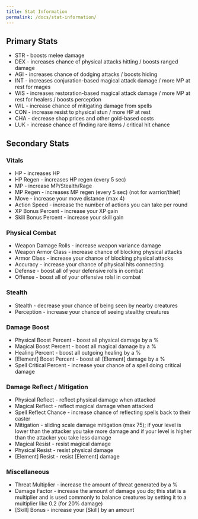 ```yaml
---
title: Stat Information
permalink: /docs/stat-information/
---
```


## Primary Stats

- STR - boosts melee damage
- DEX - increases chance of physical attacks hitting / boosts ranged damage
- AGI - increases chance of dodging attacks / boosts hiding
- INT - increases conjuration-based magical attack damage / more MP at rest for mages
- WIS - increases restoration-based magical attack damage / more MP at rest for healers / boosts perception
- WIL - increase chance of mitigating damage from spells
- CON - increase resist to physical stun / more HP at rest
- CHA - decrease shop prices and other gold-based costs
- LUK - increase chance of finding rare items / critical hit chance

## Secondary Stats

### Vitals

- HP - increases HP
- HP Regen - increases HP regen (every 5 sec)
- MP - increase MP/Stealth/Rage
- MP Regen - increases MP regen (every 5 sec) (not for warrior/thief)
- Move - increase your move distance (max 4)
- Action Speed - increase the number of actions you can take per round
- XP Bonus Percent - increase your XP gain
- Skill Bonus Percent - increase your skill gain

### Physical Combat

- Weapon Damage Rolls - increase weapon variance damage
- Weapon Armor Class - increase chance of blocking physical attacks
- Armor Class - increase your chance of blocking physical attacks
- Accuracy - increase your chance of physical hits connecting
- Defense - boost all of your defensive rolls in combat
- Offense - boost all of your offensive rolsl in combat

### Stealth

- Stealth - decrease your chance of being seen by nearby creatures
- Perception - increase your chance of seeing stealthy creatures

### Damage Boost

- Physical Boost Percent - boost all physical damage by a %
- Magical Boost Percent - boost all magical damage by a %
- Healing Percent - boost all outgoing healing by a %
- [Element] Boost Percent - boost all [Element] damage by a %
- Spell Critical Percent - increase your chance of a spell doing critical damage

### Damage Reflect / Mitigation

- Physical Reflect - reflect physical damage when attacked
- Magical Reflect - reflect magical damage when attacked
- Spell Reflect Chance - increase chance of reflecting spells back to their caster
- Mitigation - sliding scale damage mitigation (max 75); if your level is lower than the attacker you take more damage and if your level is higher than the attacker you take less damage
- Magical Resist - resist magical damage
- Physical Resist - resist physical damage
- [Element] Resist - resist [Element] damage

### Miscellaneous

- Threat Multiplier - increase the amount of threat generated by a %
- Damage Factor - increase the amount of damage you do; this stat is a multiplier and is used commonly to balance creatures by setting it to a multiplier like 0.2 (for 20% damage)
- [Skill] Bonus - increase your [Skill] by an amount
